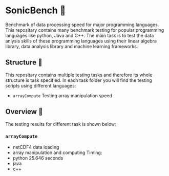 # SonicBench :rocket:	
Benchmark of data processing speed for major programming languages. This repositary contains many benchmark testing for popular programming languages like python, Java and C++. The main task is to test the data anlysis skills of these programming languages using their linear algebra library, data analysis library and machine learning frameworks.<br/>

## Structure :file_folder:
This repositary contains multiple testing tasks and therefore its whole structure is task specified. In each task folder you will find the testing scripts using different languages:<br/>
* `arrayCompute` Testing array manipulation speed

## Overview :file_folder:
The testing results for different task is shown below:<br/>
### `arrayCompute`
* netCDF4 data loading
* array manipulation and computing
Timing:<br/>
* python 25.646 seconds
* java
* c++


